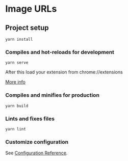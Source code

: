 # Image URLs

## Project setup

```
yarn install
```

### Compiles and hot-reloads for development

```
yarn serve
```

After this load your extension from chrome://extensions

[More info](https://developer.chrome.com/docs/extensions/mv2/getstarted/)

### Compiles and minifies for production

```
yarn build
```

### Lints and fixes files

```
yarn lint
```

### Customize configuration

See [Configuration Reference](https://cli.vuejs.org/config/).
